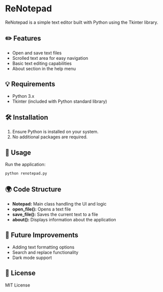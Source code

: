 # ReNotepad

ReNotepad is a simple text editor built with Python using the Tkinter library.

## ✏️ Features
- Open and save text files
- Scrolled text area for easy navigation
- Basic text editing capabilities
- About section in the help menu

## 💡 Requirements
- Python 3.x
- Tkinter (included with Python standard library)

## 🛠 Installation
1. Ensure Python is installed on your system.
2. No additional packages are required.

## 📄 Usage
Run the application:
```bash
python renotepad.py
```

## 🌍 Code Structure
- **Notepad:** Main class handling the UI and logic
- **open_file():** Opens a text file
- **save_file():** Saves the current text to a file
- **about():** Displays information about the application

## 🌟 Future Improvements
- Adding text formatting options
- Search and replace functionality
- Dark mode support

## 🚩 License
MIT License
